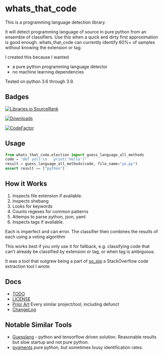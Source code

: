 # whats_that_code
This is a programming language detection library.

It will detect programming language of source in pure python from an ensemble of classifiers.
Use this when a quick and dirty first approximation is good enough.
whats_that_code can currently identify 60%+ of samples without knowing the extension or tag.

I created this because I wanted
- a pure python programming language detector
- no machine learning dependencies

Tested on python 3.6 through 3.9.

Badges
------
[![Libraries.io SourceRank](https://img.shields.io/librariesio/sourcerank/pypi/whats_that_code?longCache=true&style=flat-square)](https://libraries.io/github/matthewdeanmartin/whats_that_code/sourcerank)

[![Downloads](https://static.pepy.tech/badge/whats-that-code/month)](https://pepy.tech/project/whats-that-code)


[![CodeFactor](https://www.codefactor.io/repository/github/matthewdeanmartin/whats_that_code/badge)](https://www.codefactor.io/repository/github/matthewdeanmartin/whats_that_code)

## Usage
```python
from whats_that_code.election import guess_language_all_methods
code = "def yo():\n   print('hello')"
result = guess_language_all_methods(code, file_name="yo.py")
assert result == ["python"]
```

## How it Works
1) Inspects file extension if available.
2) Inspects shebang
3) Looks for keywords
4) Counts regexes for common patterns
5) Attemps to parse python, json, yaml
6) Inspects tags if available.

Each is imperfect and can error. The classifier then combines the results of each using a voting algorithm

This works best if you only use it for fallback, e.g. classifying code that can't already be classified by extension or tag,
or when tag is ambiguous.

It was a tool that outgrew being a part of [so_pip](https://github.com/matthewdeanmartin/so_pip) a StackOverflow code
extraction tool I wrote.

## Docs
- [TODO](https://github.com/matthewdeanmartin/whats_that_code/tree/main/docs/TODO.md)
- [LICENSE](https://github.com/matthewdeanmartin/whats_that_code/tree/main/LICENSE)
- [Prior Art](https://github.com/matthewdeanmartin/whats_that_code/tree/main/docs/prior_art.md) Every similar project/tool, including defunct
- [ChangeLog](https://github.com/matthewdeanmartin/whats_that_code/tree/main/docs/CHANGES.md)

## Notable Similar Tools
- [Guesslang](https://pypi.org/project/guesslang/) - python and tensorflow driven solution. Reasonable results but
slow startup and not pure python.
- [pygments](https://pygments.org/docs/api/#pygments.lexers.guess_lexer) pure python, but sometimes lousy identification
rates.
